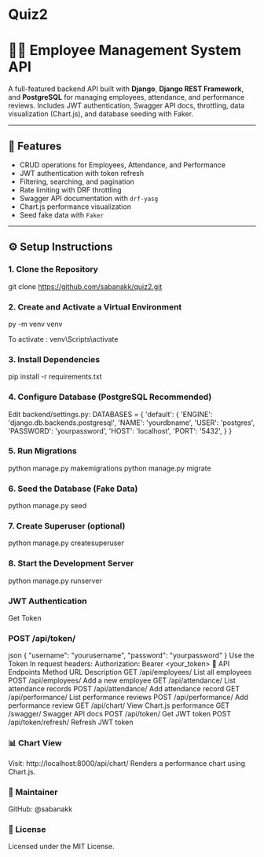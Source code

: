 # Quiz2


# 🧑‍💼 Employee Management System API

A full-featured backend API built with **Django**, **Django REST Framework**, and **PostgreSQL** for managing employees, attendance, and performance reviews. Includes JWT authentication, Swagger API docs, throttling, data visualization (Chart.js), and database seeding with Faker.

---

## 🚀 Features

- CRUD operations for Employees, Attendance, and Performance
- JWT authentication with token refresh
- Filtering, searching, and pagination
- Rate limiting with DRF throttling
- Swagger API documentation with `drf-yasg`
- Chart.js performance visualization
- Seed fake data with `Faker`

---

## ⚙️ Setup Instructions

### 1. Clone the Repository


git clone https://github.com/sabanakk/quiz2.git

### 2. Create and Activate a Virtual Environment
py -m venv venv

To activate : venv\Scripts\activate

### 3. Install Dependencies
pip install -r requirements.txt

### 4. Configure Database (PostgreSQL Recommended)
Edit backend/settings.py:
DATABASES = {
    'default': {
        'ENGINE': 'django.db.backends.postgresql',
        'NAME': 'yourdbname',
        'USER': 'postgres',
        'PASSWORD': 'yourpassword',
        'HOST': 'localhost',
        'PORT': '5432',
    }
}

### 5. Run Migrations
python manage.py makemigrations
python manage.py migrate

### 6. Seed the Database (Fake Data)
python manage.py seed

### 7. Create Superuser (optional)
python manage.py createsuperuser

### 8. Start the Development Server
python manage.py runserver

### JWT Authentication
Get Token
### POST /api/token/
json
{
  "username": "yourusername",
  "password": "yourpassword"
}
Use the Token
In request headers:
Authorization: Bearer <your_token>
🔗 API Endpoints
Method	URL	Description
GET	/api/employees/	List all employees
POST	/api/employees/	Add a new employee
GET	/api/attendance/	List attendance records
POST	/api/attendance/	Add attendance record
GET	/api/performance/	List performance reviews
POST	/api/performance/	Add performance review
GET	/api/chart/	View Chart.js performance
GET	/swagger/	Swagger API docs
POST	/api/token/	Get JWT token
POST	/api/token/refresh/	Refresh JWT token

### 📊 Chart View
Visit:
http://localhost:8000/api/chart/
Renders a performance chart using Chart.js.

### 👤 Maintainer
GitHub: @sabanakk

### 📄 License
Licensed under the MIT License.
